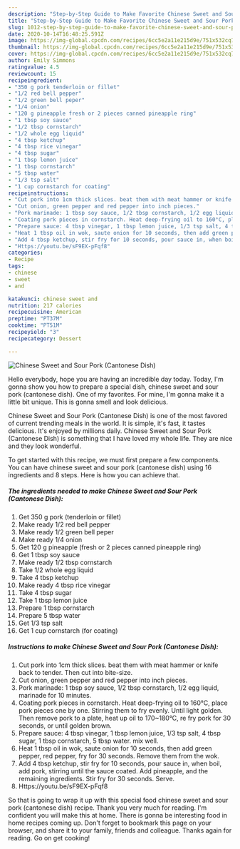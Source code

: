```yaml
---
description: "Step-by-Step Guide to Make Favorite Chinese Sweet and Sour Pork (Cantonese Dish)"
title: "Step-by-Step Guide to Make Favorite Chinese Sweet and Sour Pork (Cantonese Dish)"
slug: 1012-step-by-step-guide-to-make-favorite-chinese-sweet-and-sour-pork-cantonese-dish
date: 2020-10-14T16:48:25.591Z
image: https://img-global.cpcdn.com/recipes/6cc5e2a11e215d9e/751x532cq70/chinese-sweet-and-sour-pork-cantonese-dish-recipe-main-photo.jpg
thumbnail: https://img-global.cpcdn.com/recipes/6cc5e2a11e215d9e/751x532cq70/chinese-sweet-and-sour-pork-cantonese-dish-recipe-main-photo.jpg
cover: https://img-global.cpcdn.com/recipes/6cc5e2a11e215d9e/751x532cq70/chinese-sweet-and-sour-pork-cantonese-dish-recipe-main-photo.jpg
author: Emily Simmons
ratingvalue: 4.5
reviewcount: 15
recipeingredient:
- "350 g pork tenderloin or fillet"
- "1/2 red bell pepper"
- "1/2 green bell peper"
- "1/4 onion"
- "120 g pineapple fresh or 2 pieces canned pineapple ring"
- "1 tbsp soy sauce"
- "1/2 tbsp cornstarch"
- "1/2 whole egg liquid"
- "4 tbsp ketchup"
- "4 tbsp rice vinegar"
- "4 tbsp sugar"
- "1 tbsp lemon juice"
- "1 tbsp cornstarch"
- "5 tbsp water"
- "1/3 tsp salt"
- "1 cup cornstarch for coating"
recipeinstructions:
- "Cut pork into 1cm thick slices. beat them with meat hammer or knife back to tender. Then cut into bite-size."
- "Cut onion, green pepper and red pepper into inch pieces."
- "Pork marinade: 1 tbsp soy sauce, 1/2 tbsp cornstarch, 1/2 egg liquid, marinade for 10 minutes."
- "Coating pork pieces in cornstarch. Heat deep-frying oil to 160°C, place pork pieces one by one. Stirring them to fry evenly. Until light golden. Then remove pork to a plate, heat up oil to 170~180°C, re fry pork for 30 seconds, or until golden brown."
- "Prepare sauce: 4 tbsp vinegar, 1 tbsp lemon juice, 1/3 tsp salt, 4 tbsp sugar, 1 tbsp cornstarch, 5 tbsp water. mix well."
- "Heat 1 tbsp oil in wok, saute onion for 10 seconds, then add green pepper, red pepper, fry for 30 seconds. Remove them from the wok."
- "Add 4 tbsp ketchup, stir fry for 10 seconds, pour sauce in, when boil, add pork, stirring until the sauce coated. Add pineapple, and the remaining ingredients. Stir fry for 30 seconds. Serve."
- "Https://youtu.be/sF9EX-pFqf8"
categories:
- Recipe
tags:
- chinese
- sweet
- and

katakunci: chinese sweet and 
nutrition: 217 calories
recipecuisine: American
preptime: "PT37M"
cooktime: "PT51M"
recipeyield: "3"
recipecategory: Dessert

---
```



![Chinese Sweet and Sour Pork (Cantonese Dish)](https://img-global.cpcdn.com/recipes/6cc5e2a11e215d9e/751x532cq70/chinese-sweet-and-sour-pork-cantonese-dish-recipe-main-photo.jpg)

Hello everybody, hope you are having an incredible day today. Today, I'm gonna show you how to prepare a special dish, chinese sweet and sour pork (cantonese dish). One of my favorites. For mine, I'm gonna make it a little bit unique. This is gonna smell and look delicious.



Chinese Sweet and Sour Pork (Cantonese Dish) is one of the most favored of current trending meals in the world. It is simple, it's fast, it tastes delicious. It's enjoyed by millions daily. Chinese Sweet and Sour Pork (Cantonese Dish) is something that I have loved my whole life. They are nice and they look wonderful.


To get started with this recipe, we must first prepare a few components. You can have chinese sweet and sour pork (cantonese dish) using 16 ingredients and 8 steps. Here is how you can achieve that.

<!--inarticleads1-->

##### The ingredients needed to make Chinese Sweet and Sour Pork (Cantonese Dish):

1. Get 350 g pork (tenderloin or fillet)
1. Make ready 1/2 red bell pepper
1. Make ready 1/2 green bell peper
1. Make ready 1/4 onion
1. Get 120 g pineapple (fresh or 2 pieces canned pineapple ring)
1. Get 1 tbsp soy sauce
1. Make ready 1/2 tbsp cornstarch
1. Take 1/2 whole egg liquid
1. Take 4 tbsp ketchup
1. Make ready 4 tbsp rice vinegar
1. Take 4 tbsp sugar
1. Take 1 tbsp lemon juice
1. Prepare 1 tbsp cornstarch
1. Prepare 5 tbsp water
1. Get 1/3 tsp salt
1. Get 1 cup cornstarch (for coating)




<!--inarticleads2-->

##### Instructions to make Chinese Sweet and Sour Pork (Cantonese Dish):

1. Cut pork into 1cm thick slices. beat them with meat hammer or knife back to tender. Then cut into bite-size.
1. Cut onion, green pepper and red pepper into inch pieces.
1. Pork marinade: 1 tbsp soy sauce, 1/2 tbsp cornstarch, 1/2 egg liquid, marinade for 10 minutes.
1. Coating pork pieces in cornstarch. Heat deep-frying oil to 160°C, place pork pieces one by one. Stirring them to fry evenly. Until light golden. Then remove pork to a plate, heat up oil to 170~180°C, re fry pork for 30 seconds, or until golden brown.
1. Prepare sauce: 4 tbsp vinegar, 1 tbsp lemon juice, 1/3 tsp salt, 4 tbsp sugar, 1 tbsp cornstarch, 5 tbsp water. mix well.
1. Heat 1 tbsp oil in wok, saute onion for 10 seconds, then add green pepper, red pepper, fry for 30 seconds. Remove them from the wok.
1. Add 4 tbsp ketchup, stir fry for 10 seconds, pour sauce in, when boil, add pork, stirring until the sauce coated. Add pineapple, and the remaining ingredients. Stir fry for 30 seconds. Serve.
1. Https://youtu.be/sF9EX-pFqf8




So that is going to wrap it up with this special food chinese sweet and sour pork (cantonese dish) recipe. Thank you very much for reading. I'm confident you will make this at home. There is gonna be interesting food in home recipes coming up. Don't forget to bookmark this page on your browser, and share it to your family, friends and colleague. Thanks again for reading. Go on get cooking!
